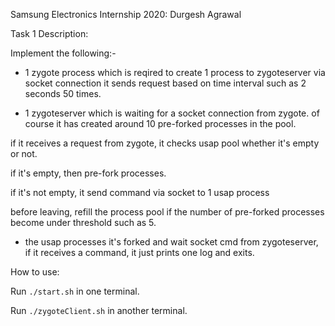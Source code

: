 Samsung Electronics Internship 2020: Durgesh Agrawal

Task 1 Description:

Implement the following:-

- 1 zygote process 
which is reqired to create 1 process to zygoteserver via socket connection 
it sends request based on time interval such as 2 seconds 50 times. 

- 1 zygoteserver
which is waiting for a socket connection from zygote.
of course it has created around 10 pre-forked processes in the pool. 
 
if it receives a request from zygote, 
it checks usap pool whether it's empty or not.

if it's empty, then pre-fork processes.

if it's not empty, 
it send command via socket to 1 usap process 

before leaving, refill the process pool if the number of pre-forked processes become under threshold such as 5.

- the usap processes
it's forked and wait socket cmd from zygoteserver,
if it receives a command, it just prints one log and exits.

How to use:

Run `./start.sh` in one terminal.

Run `./zygoteClient.sh` in another terminal.